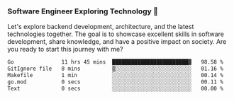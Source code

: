 ### Software Engineer Exploring Technology 🚀 

Let's explore backend development, architecture, and the latest technologies together. The goal is to showcase excellent skills in software development, share knowledge, and have a positive impact on society. Are you ready to start this journey with me?

<!--START_SECTION:waka-->

```txt
Go               11 hrs 45 mins  ████████████████████████▓   98.58 %
GitIgnore file   8 mins          ▒░░░░░░░░░░░░░░░░░░░░░░░░   01.16 %
Makefile         1 min           ░░░░░░░░░░░░░░░░░░░░░░░░░   00.14 %
go.mod           0 secs          ░░░░░░░░░░░░░░░░░░░░░░░░░   00.11 %
Text             0 secs          ░░░░░░░░░░░░░░░░░░░░░░░░░   00.00 %
```

<!--END_SECTION:waka-->

